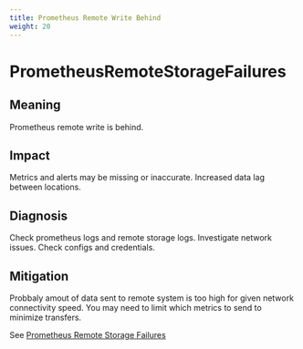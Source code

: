 ```yaml
---
title: Prometheus Remote Write Behind
weight: 20
---
```


# PrometheusRemoteStorageFailures

## Meaning

Prometheus remote write is behind.

## Impact

Metrics and alerts may be missing or inaccurate.
Increased data lag between locations.

## Diagnosis

Check prometheus logs and remote storage logs.
Investigate network issues.
Check configs and credentials.

## Mitigation

Probbaly amout of data sent to remote system is too high
for given network connectivity speed.
You may need to limit which metrics to send to minimize transfers.

See [Prometheus Remote Storage Failures](./PrometheusRemoteStorageFailures)

